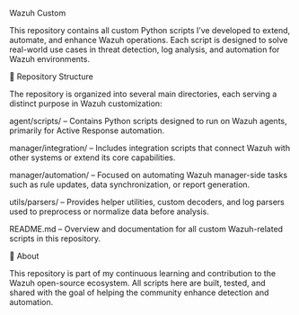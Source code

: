 Wazuh Custom

This repository contains all custom Python scripts I’ve developed to extend, automate, and enhance Wazuh operations.
Each script is designed to solve real-world use cases in threat detection, log analysis, and automation for Wazuh environments.


📁 Repository Structure

The repository is organized into several main directories, each serving a distinct purpose in Wazuh customization:

agent/scripts/ – Contains Python scripts designed to run on Wazuh agents, primarily for Active Response automation.

manager/integration/ – Includes integration scripts that connect Wazuh with other systems or extend its core capabilities.

manager/automation/ – Focused on automating Wazuh manager-side tasks such as rule updates, data synchronization, or report generation.

utils/parsers/ – Provides helper utilities, custom decoders, and log parsers used to preprocess or normalize data before analysis.

README.md – Overview and documentation for all custom Wazuh-related scripts in this repository.

🧠 About

This repository is part of my continuous learning and contribution to the Wazuh open-source ecosystem.
All scripts here are built, tested, and shared with the goal of helping the community enhance detection and automation.
